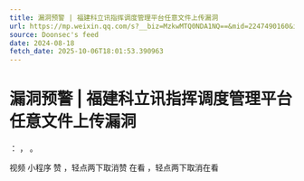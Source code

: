 ```yaml
---
title: 漏洞预警 | 福建科立讯指挥调度管理平台任意文件上传漏洞
url: https://mp.weixin.qq.com/s?__biz=MzkwMTQ0NDA1NQ==&mid=2247490160&idx=2&sn=3c80f3c39b0405305131ab41ecb0710d
source: Doonsec's feed
date: 2024-08-18
fetch_date: 2025-10-06T18:01:53.390963
---
```


# 漏洞预警 | 福建科立讯指挥调度管理平台任意文件上传漏洞

：
，
。

视频
小程序
赞
，轻点两下取消赞
在看
，轻点两下取消在看